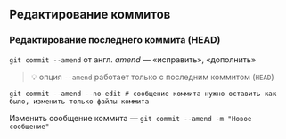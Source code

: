 ## Редактирование коммитов

### Редактирование последнего коммита (HEAD)
`git commit --amend`
от англ. _amend —_ «исправить», «дополнить»
>💡 опция `--amend` работает только с последним коммитом (`HEAD`)

`git commit --amend --no-edit # сообщение коммита нужно оставить как было, изменить только файлы коммита`

Изменить сообщение коммита — `git commit --amend -m "Новое сообщение"`